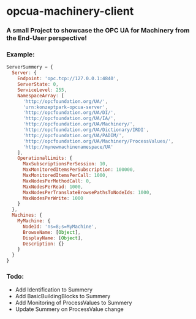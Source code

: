 # opcua-machinery-client

### A small Project to showcase the OPC UA for Machinery from the End-User perspective!

### Example:
```js
ServerSummery = {
  Server: {
    Endpoint: 'opc.tcp://127.0.0.1:4840',
    ServerState: 0,
    ServiceLevel: 255,
    NamespaceArray: [
      'http://opcfoundation.org/UA/',
      'urn:konzeptpark-opcua-server',
      'http://opcfoundation.org/UA/DI/',
      'http://opcfoundation.org/UA/IA/',
      'http://opcfoundation.org/UA/Machinery/',
      'http://opcfoundation.org/UA/Dictionary/IRDI',       
      'http://opcfoundation.org/UA/PADIM/',
      'http://opcfoundation.org/UA/Machinery/ProcessValues/',
      'http://mynewmachinenamespace/UA'
    ],
    OperationalLimits: {
      MaxSubscriptionsPerSession: 10,
      MaxMonitoredItemsPerSubscription: 100000,
      MaxMonitoredItemsPerCall: 1000,
      MaxNodesPerMethodCall: 0,
      MaxNodesPerRead: 1000,
      MaxNodesPerTranslateBrowsePathsToNodeIds: 1000,
      MaxNodesPerWrite: 1000
    }
  },
  Machines: {
    MyMachine: {
      NodeId: 'ns=8;s=MyMachine',
      BrowseName: [Object],
      DisplayName: [Object],
      Description: {}
    }
  }
}
```

### Todo:
- Add Identification to Summery
- Add BasicBuildingBlocks to Summery
- Add Monitoring of ProcessValues to Summery
- Update Summery on ProcessValue change